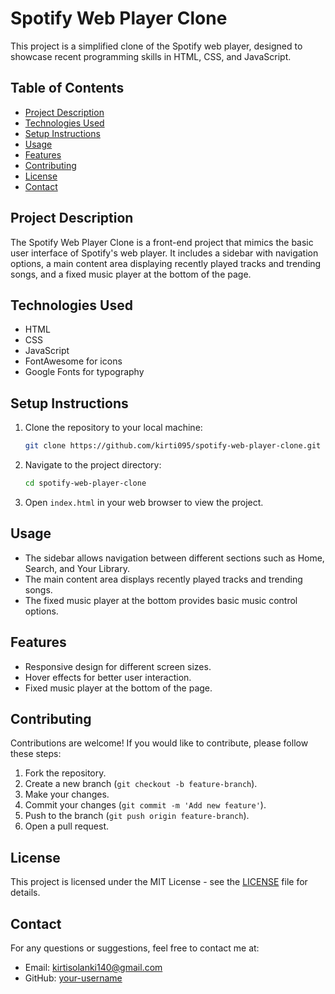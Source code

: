 # Spotify Web Player Clone

This project is a simplified clone of the Spotify web player, designed to showcase recent programming skills in HTML, CSS, and JavaScript.

## Table of Contents
- [Project Description](#project-description)
- [Technologies Used](#technologies-used)
- [Setup Instructions](#setup-instructions)
- [Usage](#usage)
- [Features](#features)
- [Contributing](#contributing)
- [License](#license)
- [Contact](#contact)

## Project Description
The Spotify Web Player Clone is a front-end project that mimics the basic user interface of Spotify's web player. It includes a sidebar with navigation options, a main content area displaying recently played tracks and trending songs, and a fixed music player at the bottom of the page.

## Technologies Used
- HTML
- CSS
- JavaScript
- FontAwesome for icons
- Google Fonts for typography

## Setup Instructions
1. Clone the repository to your local machine:
    ```bash
    git clone https://github.com/kirti095/spotify-web-player-clone.git
    ```
2. Navigate to the project directory:
    ```bash
    cd spotify-web-player-clone
    ```
3. Open `index.html` in your web browser to view the project.

## Usage
- The sidebar allows navigation between different sections such as Home, Search, and Your Library.
- The main content area displays recently played tracks and trending songs.
- The fixed music player at the bottom provides basic music control options.

## Features
- Responsive design for different screen sizes.
- Hover effects for better user interaction.
- Fixed music player at the bottom of the page.

## Contributing
Contributions are welcome! If you would like to contribute, please follow these steps:
1. Fork the repository.
2. Create a new branch (`git checkout -b feature-branch`).
3. Make your changes.
4. Commit your changes (`git commit -m 'Add new feature'`).
5. Push to the branch (`git push origin feature-branch`).
6. Open a pull request.

## License
This project is licensed under the MIT License - see the [LICENSE](LICENSE) file for details.

## Contact
For any questions or suggestions, feel free to contact me at:
- Email: kirtisolanki140@gmail.com
- GitHub: [your-username](https://github.com/kirti095)
